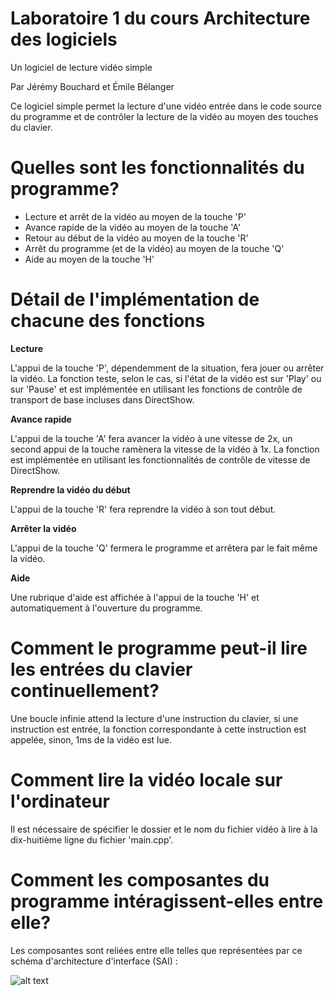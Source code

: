 # Laboratoire 1 du cours Architecture des logiciels
Un logiciel de lecture vidéo simple

Par Jérémy Bouchard et Émile Bélanger

Ce logiciel simple permet la lecture d'une vidéo entrée dans le code source du
programme et de contrôler la lecture de la vidéo au moyen des touches du
clavier.

# Quelles sont les fonctionnalités du programme?

- Lecture et arrêt de la vidéo au moyen de la touche 'P'
- Avance rapide de la vidéo au moyen de la touche 'A'
- Retour au début de la vidéo au moyen de la touche 'R'
- Arrêt du programme (et de la vidéo) au moyen de la touche 'Q'
- Aide au moyen de la touche 'H'

# Détail de l'implémentation de chacune des fonctions

**Lecture**

L'appui de la touche 'P', dépendemment de la situation, fera jouer ou arrêter
la vidéo. La fonction teste, selon le cas, si l'état de la vidéo est sur 'Play'
ou sur 'Pause' et est implémentée en utilisant les fonctions de contrôle de
transport de base incluses dans DirectShow.

**Avance rapide**

L'appui de la touche 'A' fera avancer la vidéo à une vitesse de 2x, un second
appui de la touche ramènera la vitesse de la vidéo à 1x. La fonction est
implémentée en utilisant les fonctionnalités de contrôle de vitesse de
DirectShow.

**Reprendre la vidéo du début**

L'appui de la touche 'R' fera reprendre la vidéo à son tout début.

**Arrêter la vidéo**

L'appui de la touche 'Q' fermera le programme et arrêtera par le fait même la
vidéo.

**Aide**

Une rubrique d'aide est affichée à l'appui de la touche 'H' et automatiquement
à l'ouverture du programme.

# Comment le programme peut-il lire les entrées du clavier continuellement?

Une boucle infinie attend la lecture d'une instruction du clavier, si une
instruction est entrée, la fonction correspondante à cette instruction est
appelée, sinon, 1ms de la vidéo est lue.

# Comment lire la vidéo locale sur l'ordinateur

Il est nécessaire de spécifier le dossier et le nom du fichier vidéo à lire à
la dix-huitième ligne du fichier 'main.cpp'.

# Comment les composantes du programme intéragissent-elles entre elle?

Les composantes sont reliées entre elle telles que représentées par ce
schéma d'architecture d'interface (SAI) :

![alt text](https://i.imgur.com/k5cYgcv.png)
